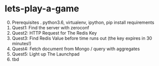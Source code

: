 # lets-play-a-game

0. Prerequisites
  . python3.6, virtualenv, ipython, pip install requirements 
1. Quest1: Find the server with zeroconf
2. Quest2: HTTP Request for The Redis Key
3. Quest3: Find Redis Value before time runs out (the key expires in 30 minutes!)
4. Quest4: Fetch document from Mongo / query with aggregates
5. Quest5: Light up The Launchpad
6. tbd
